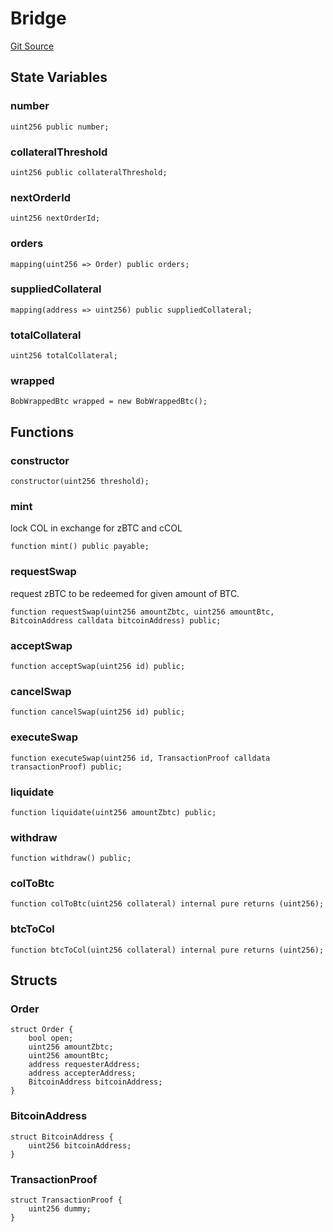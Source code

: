 # Bridge
[Git Source](https://github.com/bob-collective/bob/blob/cebdda1540fcce89f17d600bd2a84828c8c85ba6/src/swap/Bridge.sol)


## State Variables
### number

```solidity
uint256 public number;
```


### collateralThreshold

```solidity
uint256 public collateralThreshold;
```


### nextOrderId

```solidity
uint256 nextOrderId;
```


### orders

```solidity
mapping(uint256 => Order) public orders;
```


### suppliedCollateral

```solidity
mapping(address => uint256) public suppliedCollateral;
```


### totalCollateral

```solidity
uint256 totalCollateral;
```


### wrapped

```solidity
BobWrappedBtc wrapped = new BobWrappedBtc();
```


## Functions
### constructor


```solidity
constructor(uint256 threshold);
```

### mint

lock COL in exchange for zBTC and cCOL


```solidity
function mint() public payable;
```

### requestSwap

request zBTC to be redeemed for given amount of BTC.


```solidity
function requestSwap(uint256 amountZbtc, uint256 amountBtc, BitcoinAddress calldata bitcoinAddress) public;
```

### acceptSwap


```solidity
function acceptSwap(uint256 id) public;
```

### cancelSwap


```solidity
function cancelSwap(uint256 id) public;
```

### executeSwap


```solidity
function executeSwap(uint256 id, TransactionProof calldata transactionProof) public;
```

### liquidate


```solidity
function liquidate(uint256 amountZbtc) public;
```

### withdraw


```solidity
function withdraw() public;
```

### colToBtc


```solidity
function colToBtc(uint256 collateral) internal pure returns (uint256);
```

### btcToCol


```solidity
function btcToCol(uint256 collateral) internal pure returns (uint256);
```

## Structs
### Order

```solidity
struct Order {
    bool open;
    uint256 amountZbtc;
    uint256 amountBtc;
    address requesterAddress;
    address accepterAddress;
    BitcoinAddress bitcoinAddress;
}
```

### BitcoinAddress

```solidity
struct BitcoinAddress {
    uint256 bitcoinAddress;
}
```

### TransactionProof

```solidity
struct TransactionProof {
    uint256 dummy;
}
```

